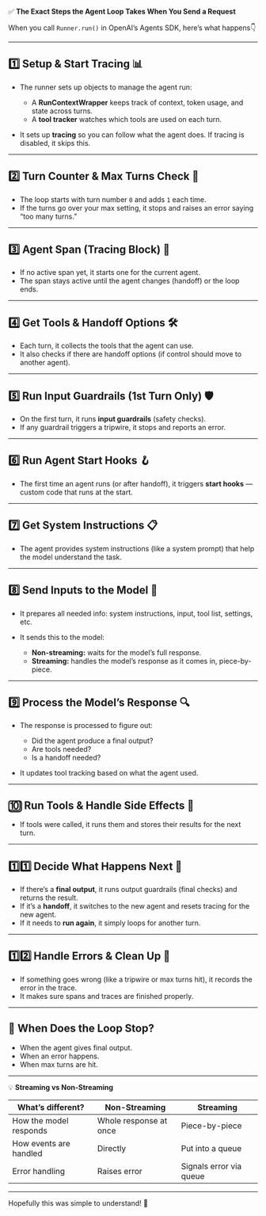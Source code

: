 ✅ **The Exact Steps the Agent Loop Takes When You Send a Request**

When you call `Runner.run()` in OpenAI’s Agents SDK, here’s what happens👇

---

## 1️⃣ **Setup & Start Tracing 📊**

* The runner sets up objects to manage the agent run:

  * A **RunContextWrapper** keeps track of context, token usage, and state across turns.
  * A **tool tracker** watches which tools are used on each turn.
* It sets up **tracing** so you can follow what the agent does. If tracing is disabled, it skips this.

---

## 2️⃣ **Turn Counter & Max Turns Check 🔢**

* The loop starts with turn number `0` and adds `1` each time.
* If the turns go over your max setting, it stops and raises an error saying “too many turns.”

---

## 3️⃣ **Agent Span (Tracing Block) 🎯**

* If no active span yet, it starts one for the current agent.
* The span stays active until the agent changes (handoff) or the loop ends.

---

## 4️⃣ **Get Tools & Handoff Options 🛠️**

* Each turn, it collects the tools that the agent can use.
* It also checks if there are handoff options (if control should move to another agent).

---

## 5️⃣ **Run Input Guardrails (1st Turn Only) 🛡️**

* On the first turn, it runs **input guardrails** (safety checks).
* If any guardrail triggers a tripwire, it stops and reports an error.

---

## 6️⃣ **Run Agent Start Hooks 🪝**

* The first time an agent runs (or after handoff), it triggers **start hooks** — custom code that runs at the start.

---

## 7️⃣ **Get System Instructions 📋**

* The agent provides system instructions (like a system prompt) that help the model understand the task.

---

## 8️⃣ **Send Inputs to the Model 🧠**

* It prepares all needed info: system instructions, input, tool list, settings, etc.
* It sends this to the model:

  * **Non-streaming:** waits for the model’s full response.
  * **Streaming:** handles the model’s response as it comes in, piece-by-piece.

---

## 9️⃣ **Process the Model’s Response 🔍**

* The response is processed to figure out:

  * Did the agent produce a final output?
  * Are tools needed?
  * Is a handoff needed?
* It updates tool tracking based on what the agent used.

---

## 🔟 **Run Tools & Handle Side Effects 🔧**

* If tools were called, it runs them and stores their results for the next turn.

---

## 1️⃣1️⃣ **Decide What Happens Next 🚀**

* If there’s a **final output**, it runs output guardrails (final checks) and returns the result.
* If it’s a **handoff**, it switches to the new agent and resets tracing for the new agent.
* If it needs to **run again**, it simply loops for another turn.

---

## 1️⃣2️⃣ **Handle Errors & Clean Up 🚨**

* If something goes wrong (like a tripwire or max turns hit), it records the error in the trace.
* It makes sure spans and traces are finished properly.

---

## 🔄 **When Does the Loop Stop?**

* When the agent gives final output.
* When an error happens.
* When max turns are hit.

---

💡 **Streaming vs Non-Streaming**

| What’s different?      | Non-Streaming          | Streaming               |
| ---------------------- | ---------------------- | ----------------------- |
| How the model responds | Whole response at once | Piece-by-piece          |
| How events are handled | Directly               | Put into a queue        |
| Error handling         | Raises error           | Signals error via queue |

---

Hopefully this was simple to understand! 💖
